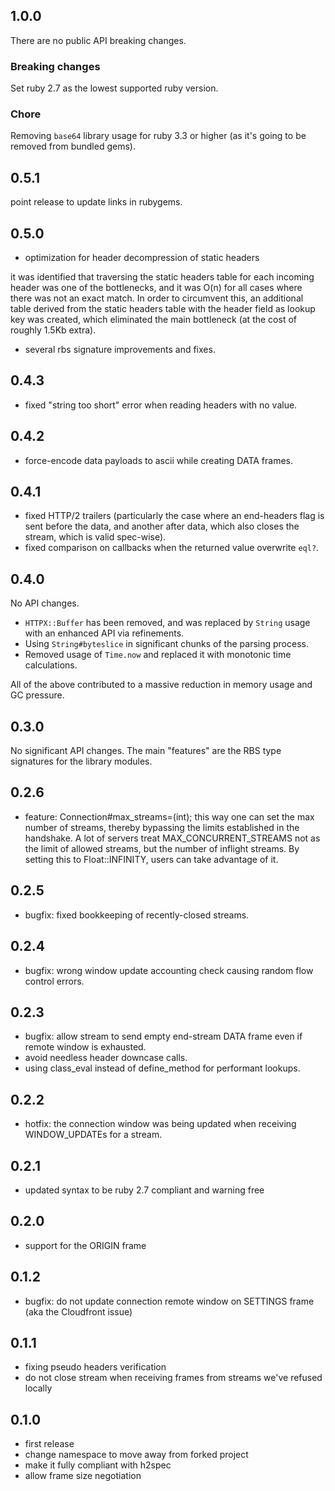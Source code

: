 ## 1.0.0

There are no public API breaking changes.

### Breaking changes

Set ruby 2.7 as the lowest supported ruby version.

### Chore

Removing `base64` library usage for ruby 3.3 or higher (as it's going to be removed from bundled gems).

## 0.5.1

point release to update links in rubygems.

## 0.5.0

* optimization for header decompression of static headers

it was identified that traversing the static headers table for each incoming header was one of the bottlenecks, and it was O(n) for all cases where there was not an exact match. In order to circumvent this, an additional table derived from the static headers table with the header field as lookup key was created, which eliminated the main bottleneck (at the cost of roughly 1.5Kb extra).

* several rbs signature improvements and fixes.

## 0.4.3

* fixed "string too short" error when reading headers with no value.

## 0.4.2

* force-encode data payloads to ascii while creating DATA frames.

## 0.4.1

* fixed HTTP/2 trailers (particularly the case where an end-headers flag is sent before the data, and another after data, which also closes the stream, which is valid spec-wise).
* fixed comparison on callbacks when the returned value overwrite `eql?`.

## 0.4.0

No API changes.

* `HTTPX::Buffer` has been removed, and was replaced by `String` usage with an enhanced API via refinements.
* Using `String#byteslice` in significant chunks of the parsing process.
* Removed usage of `Time.now` and replaced it with monotonic time calculations.

All of the above contributed to a massive reduction in memory usage and GC pressure.

## 0.3.0

No significant API changes. The main "features" are the RBS type signatures for the library modules.

## 0.2.6

* feature: Connection#max_streams=(int); this way one can set the max number of streams, thereby bypassing the limits established in the handshake. A lot of servers treat MAX_CONCURRENT_STREAMS not as the limit of allowed streams, but the number of inflight streams. By setting this to Float::INFINITY, users can take advantage of it.

## 0.2.5

* bugfix: fixed bookkeeping of recently-closed streams.

## 0.2.4

* bugfix: wrong window update accounting check causing random flow control errors.

## 0.2.3

* bugfix: allow stream to send empty end-stream DATA frame even if remote window is exhausted.
* avoid needless header downcase calls.
* using class_eval instead of define_method for performant lookups.

## 0.2.2

* hotfix: the connection window was being updated when receiving WINDOW_UPDATEs for a stream.

## 0.2.1

* updated syntax to be ruby 2.7 compliant and warning free

## 0.2.0

* support for the ORIGIN frame

## 0.1.2

* bugfix: do not update connection remote window on SETTINGS frame (aka the Cloudfront issue)

## 0.1.1

* fixing pseudo headers verification
* do not close stream when receiving frames from streams we've refused locally

## 0.1.0

* first release
* change namespace to move away from forked project
* make it fully compliant with h2spec
* allow frame size negotiation

